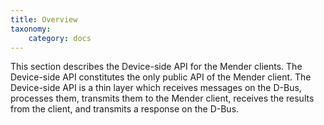 ```yaml
---
title: Overview
taxonomy:
    category: docs
---
```


This section describes the Device-side API for the Mender clients. The Device-side API constitutes
the only public API of the Mender client. The Device-side API is a thin layer which receives messages
on the D-Bus, processes them, transmits them to the Mender client, receives the results from
the client, and transmits a response on the D-Bus.
